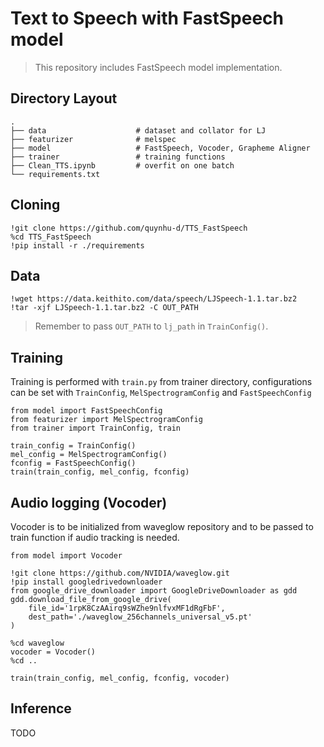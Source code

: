 # Text to Speech with FastSpeech model
> This repository includes FastSpeech model implementation.

## Directory Layout
    .
    ├── data                    # dataset and collator for LJ
    ├── featurizer              # melspec
    ├── model                   # FastSpeech, Vocoder, Grapheme Aligner
    ├── trainer                 # training functions
    ├── Clean_TTS.ipynb         # overfit on one batch
    └── requirements.txt

## Cloning
    !git clone https://github.com/quynhu-d/TTS_FastSpeech
    %cd TTS_FastSpeech
    !pip install -r ./requirements
## Data
    !wget https://data.keithito.com/data/speech/LJSpeech-1.1.tar.bz2
    !tar -xjf LJSpeech-1.1.tar.bz2 -C OUT_PATH
> Remember to pass `OUT_PATH` to `lj_path` in `TrainConfig()`.

## Training
Training is performed with `train.py` from trainer directory, configurations can be set with `TrainConfig`, `MelSpectrogramConfig` and `FastSpeechConfig`

    from model import FastSpeechConfig
    from featurizer import MelSpectrogramConfig
    from trainer import TrainConfig, train

    train_config = TrainConfig()
    mel_config = MelSpectrogramConfig()
    fconfig = FastSpeechConfig()
    train(train_config, mel_config, fconfig)


## Audio logging (Vocoder)
Vocoder is to be initialized from waveglow repository and to be passed to train function if audio tracking is needed.
    
    from model import Vocoder

    !git clone https://github.com/NVIDIA/waveglow.git
    !pip install googledrivedownloader
    from google_drive_downloader import GoogleDriveDownloader as gdd
    gdd.download_file_from_google_drive(
        file_id='1rpK8CzAAirq9sWZhe9nlfvxMF1dRgFbF',
        dest_path='./waveglow_256channels_universal_v5.pt'
    )

    %cd waveglow
    vocoder = Vocoder()
    %cd ..

    train(train_config, mel_config, fconfig, vocoder)

## Inference
TODO